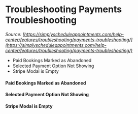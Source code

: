 # Troubleshooting Payments Troubleshooting


*Source: [https://simplyscheduleappointments.com/help-center/features/troubleshooting/payments-troubleshooting/](https://simplyscheduleappointments.com/help-center/features/troubleshooting/payments-troubleshooting/)*

- Paid Bookings Marked as Abandoned
- Selected Payment Option Not Showing
- Stripe Modal is Empty

#### Paid Bookings Marked as Abandoned

#### Selected Payment Option Not Showing

#### Stripe Modal is Empty
